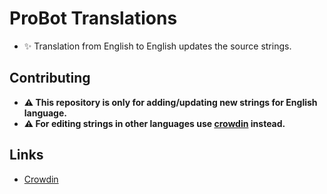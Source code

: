 # ProBot Translations

- ✨ Translation from English to English updates the source strings.

## Contributing

- **⚠ This repository is only for adding/updating new strings for English language.**
- **⚠ For editing strings in other languages use [crowdin](https://crowdin.com/project/probot) instead.**

## Links
- [Crowdin](https://crowdin.com/project/probot)